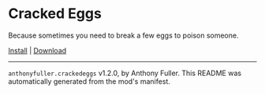 # Cracked Eggs

Because sometimes you need to break a few eggs to poison someone.

[Install](https://hitman-resources.netlify.app/smf-install-link/https://github.com/AnthonyFuller/cracked-eggs/releases/latest/download/mod.framework.zip) | [Download](https://github.com/AnthonyFuller/cracked-eggs/releases/latest/download/mod.framework.zip)

---

`anthonyfuller.crackedeggs` v1.2.0, by Anthony Fuller. This README was automatically generated from the mod's manifest.
